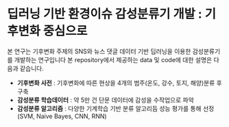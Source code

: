 # 딥러닝 기반 환경이슈 감성분류기 개발 : 기후변화 중심으로
  
  본 연구는 기후변화 주제의 SNS와 뉴스 댓글 데이터 기반 딥러닝을 이용한 감성분류기를 개발하는 연구입니다
  본 repository에서 제공하는 data 및 code에 대한 설명은 다음과 같습니다.
  
 - **기후변화 사전** : 기후변화에 따른 현상을 4개의 범주(온도, 강수, 토지, 해양)분류 후 구축
 - **감성분류 학습데이터** : 약 5만 건 단문 데이터에 감성을 수작업으로 파악 
 - **감성분류 알고리즘** : 다양한 기계학습 기반 분류 알고리듬 성능 평가를 통해 선정 (SVM, Naive Bayes, CNN, RNN)
